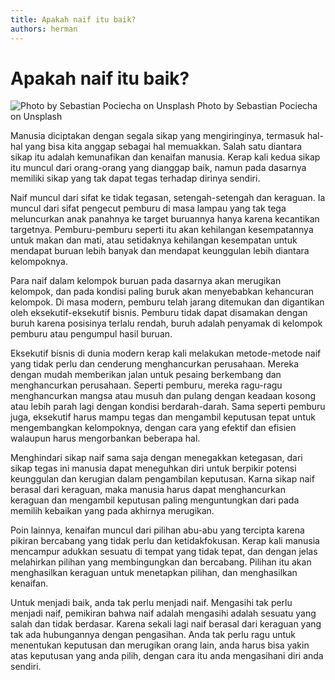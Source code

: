 ```yaml
---
title: Apakah naif itu baik?
authors: herman
---
```



# Apakah naif itu baik?

![Photo by Sebastian Pociecha on Unsplash](https://miro.medium.com/v2/resize:fit:720/0*Yvb_c0CM_1Tk0tso)
Photo by Sebastian Pociecha on Unsplash

Manusia diciptakan dengan segala sikap yang mengiringinya, termasuk hal-hal yang bisa kita anggap sebagai hal memuakkan. Salah satu diantara sikap itu adalah kemunafikan dan kenaifan manusia. Kerap kali kedua sikap itu muncul dari orang-orang yang dianggap baik, namun pada dasarnya memiliki sikap yang tak dapat tegas terhadap dirinya sendiri.

Naif muncul dari sifat ke tidak tegasan, setengah-setengah dan keraguan. Ia muncul dari sifat pengecut pemburu di masa lampau yang tak tega meluncurkan anak panahnya ke target buruannya hanya karena kecantikan targetnya. Pemburu-pemburu seperti itu akan kehilangan kesempatannya untuk makan dan mati, atau setidaknya kehilangan kesempatan untuk mendapat buruan lebih banyak dan mendapat keunggulan lebih diantara kelompoknya.

Para naif dalam kelompok buruan pada dasarnya akan merugikan kelompok, dan pada kondisi paling buruk akan menyebabkan kehancuran kelompok. Di masa modern, pemburu telah jarang ditemukan dan digantikan oleh eksekutif-eksekutif bisnis. Pemburu tidak dapat disamakan dengan buruh karena posisinya terlalu rendah, buruh adalah penyamak di kelompok pemburu atau pengumpul hasil buruan.

Eksekutif bisnis di dunia modern kerap kali melakukan metode-metode naif yang tidak perlu dan cenderung menghancurkan perusahaan. Mereka dengan mudah memberikan jalan untuk pesaing berkembang dan menghancurkan perusahaan. Seperti pemburu, mereka ragu-ragu menghancurkan mangsa atau musuh dan pulang dengan keadaan kosong atau lebih parah lagi dengan kondisi berdarah-darah. Sama seperti pemburu juga, eksekutif harus mampu tegas dan mengambil keputusan tepat untuk mengembangkan kelompoknya, dengan cara yang efektif dan efisien walaupun harus mengorbankan beberapa hal.

Menghindari sikap naif sama saja dengan menegakkan ketegasan, dari sikap tegas ini manusia dapat meneguhkan diri untuk berpikir potensi keunggulan dan kerugian dalam pengambilan keputusan. Karna sikap naif berasal dari keraguan, maka manusia harus dapat menghancurkan keraguan dan mengambil keputusan paling menguntungkan dari pada memilih kebaikan yang pada akhirnya merugikan.

Poin lainnya, kenaifan muncul dari pilihan abu-abu yang tercipta karena pikiran bercabang yang tidak perlu dan ketidakfokusan. Kerap kali manusia mencampur adukkan sesuatu di tempat yang tidak tepat, dan dengan jelas melahirkan pilihan yang membingungkan dan bercabang. Pilihan itu akan menghasilkan keraguan untuk menetapkan pilihan, dan menghasilkan kenaifan.

Untuk menjadi baik, anda tak perlu menjadi naif. Mengasihi tak perlu menjadi naif, pemikiran bahwa naif adalah mengasihi adalah sesuatu yang salah dan tidak berdasar. Karena sekali lagi naif berasal dari keraguan yang tak ada hubungannya dengan pengasihan. Anda tak perlu ragu untuk menentukan keputusan dan merugikan orang lain, anda harus bisa yakin atas keputusan yang anda pilih, dengan cara itu anda mengasihani diri anda sendiri.